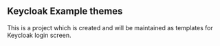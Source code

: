 ## Keycloak Example themes 

This is a project which is created and will be maintained as templates for Keycloak login screen. 
